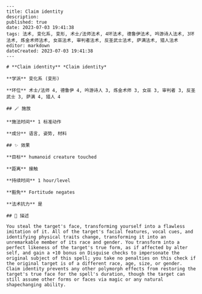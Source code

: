 
    ---
    title: Claim identity
    description: 
    published: true
    date: 2023-07-03 19:41:38
    tags: 法术, 变化系, 变形, 术士/法师法术, 4环法术, 德鲁伊法术, 吟游诗人法术, 3环法术, 炼金术师法术, 女巫法术, 审判者法术, 反圣武士法术, 萨满法术, 猎人法术
    editor: markdown
    dateCreated: 2023-07-03 19:41:38
    ---

    # **Claim identity** *Claim identity*

    **学派** 变化系 (变形) 

    **环位** 术士/法师 4, 德鲁伊 4, 吟游诗人 3, 炼金术师 3, 女巫 3, 审判者 3, 反圣武士 3, 萨满 4, 猎人 4

    ## 🪄 施放

    **施法时间** 1 标准动作

    **成分** 语言, 姿势, 材料

    ## ✨ 效果 

    **目标** humanoid creature touched 

    **距离** 接触  

    **持续时间** 1 hour/level 

    **豁免** Fortitude negates

    **法术抗力** 是

    ## 📖 描述

    You steal the target's face, transforming yourself into a flawless imitation of it. All of the target's facial features, vocal cues, and identifying physical traits change, transforming it into an unremarkable member of its race and gender. You transform into a perfect likeness of the target's true form, as if affected by alter self, and gain a +10 bonus on Disguise checks to impersonate the original subject of this spell; you take no penalties on this check if the original target is of a different race, age, size, or gender.  Claim identity prevents any other polymorph effects from restoring the target's true face for the spell's duration, though the target can still assume other forms or faces via magic or any natural shapechanging ability.
    